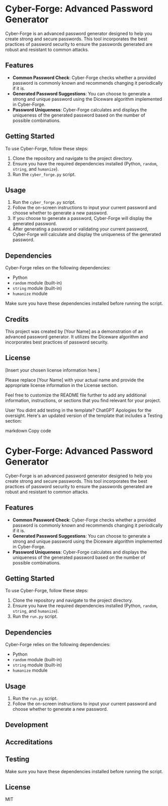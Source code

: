 # Cyber-Forge: Advanced Password Generator

Cyber-Forge is an advanced password generator designed to help you create strong and secure passwords. This tool incorporates the best practices of password security to ensure the passwords generated are robust and resistant to common attacks.

## Features

- **Common Password Check**: Cyber-Forge checks whether a provided password is commonly known and recommends changing it periodically if it is.
- **Generated Password Suggestions**: You can choose to generate a strong and unique password using the Diceware algorithm implemented in Cyber-Forge.
- **Password Uniqueness**: Cyber-Forge calculates and displays the uniqueness of the generated password based on the number of possible combinations.

## Getting Started

To use Cyber-Forge, follow these steps:

1. Clone the repository and navigate to the project directory.
2. Ensure you have the required dependencies installed (Python, `random`, `string`, and `humanize`).
3. Run the `cyber_forge.py` script.

## Usage

1. Run the `cyber_forge.py` script.
2. Follow the on-screen instructions to input your current password and choose whether to generate a new password.
3. If you choose to generate a password, Cyber-Forge will display the generated password.
4. After generating a password or validating your current password, Cyber-Forge will calculate and display the uniqueness of the generated password.

## Dependencies

Cyber-Forge relies on the following dependencies:

- Python
- `random` module (built-in)
- `string` module (built-in)
- `humanize` module

Make sure you have these dependencies installed before running the script.

## Credits

This project was created by [Your Name] as a demonstration of an advanced password generator. It utilizes the Diceware algorithm and incorporates best practices of password security.

## License

[Insert your chosen license information here.]

Please replace [Your Name] with your actual name and provide the appropriate license information in the License section.

Feel free to customize the README file further to add any additional information, instructions, or sections that you find relevant for your project.





User
You didnt add testing in the template?
ChatGPT
Apologies for the oversight. Here's an updated version of the template that includes a Testing section:

markdown
Copy code
# Cyber-Forge: Advanced Password Generator

Cyber-Forge is an advanced password generator designed to help you create strong and secure passwords. This tool incorporates the best practices of password security to ensure the passwords generated are robust and resistant to common attacks.

## Features

- **Common Password Check**: Cyber-Forge checks whether a provided password is commonly known and recommends changing it periodically if it is.
- **Generated Password Suggestions**: You can choose to generate a strong and unique password using the Diceware algorithm implemented in Cyber-Forge.
- **Password Uniqueness**: Cyber-Forge calculates and displays the uniqueness of the generated password based on the number of possible combinations.

## Getting Started

To use Cyber-Forge, follow these steps:

1. Clone the repository and navigate to the project directory.
2. Ensure you have the required dependencies installed (Python, `random`, `string`, and `humanize`).
3. Run the `run.py` script.

## Dependencies

Cyber-Forge relies on the following dependencies:

- Python
- `random` module (built-in)
- `string` module (built-in)
- `humanize` module

## Usage

1. Run the `run.py` script.
2. Follow the on-screen instructions to input your current password and choose whether to generate a new password.

## Development


## Accreditations

## Testing

Make sure you have these dependencies installed before running the script.

## License

MIT